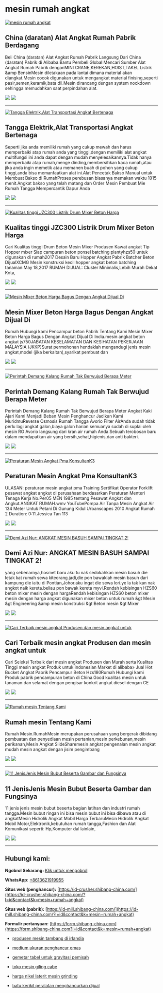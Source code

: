 # mesin rumah angkat

<a href="https://swt.shibang-china.com/?l=id&img&k=mesin+rumah+angkat" target="_blank">![mesin rumah angkat](http://static.shibang-china.com/all-800x300/1338.jpg)</a>

## China (daratan) Alat Angkat Rumah Pabrik Berdagang
Beli China (daratan) Alat Angkat Rumah Pabrik Langsung Dari China (daratan) Pabrik di Alibaba.Bantu Pembeli Global Mencari Sumber Alat Angkat Rumah Pabrik denganMINI CRANE,KEREKAN,HOIST,TAKEL Listrik &amp BensinMesin diletakaan pada lantai dimana material akan diangkat.Mesin cocok digunakan untuk mengangkat material finising,seperti pasir,semen,keramik,bata dll.Mesin dirancang dengan system nockdown sehingga memudahkan saat perpindahan alat.


<a href="https://whatsapp.shibangsoft.com/WhatsApp.php" target="_blank" title="WhatsApp">![](http://static.shibang-china.com/icon/whatsapp.png)</a> <a href="https://swt.shibang-china.com/?l=id&icon&k=mesin+rumah+angkat" target="_blank">![](http://static.shibang-china.com/icon/chat-id.png)</a>

---

<a href="https://swt.shibang-china.com/?l=id&img&k=mesin+rumah+angkat" target="_blank">![Tangga Elektrik,Alat Transportasi Angkat Bertenaga](http://static.shibang-china.com/all-800x300/361.jpg)</a>

## Tangga Elektrik,Alat Transportasi Angkat Bertenaga
Seperti jika anda memiliki rumah yang cukup mewah dan harus memperbaiki atap rumah anda yang tinggi,dengan memiliki alat angkat multifungsi ini anda dapat dengan mudah menyelesaikannya.Tidak hanya memperbaiki atap rumah,menge dinding,membersihkan kaca rumah,atau jika anda ingin memetik atau memanen buah di pohon yang cukup tinggi,anda bisa memanfaatkan alat ini.Alat Pencetak Bakso Manual untuk Membuat Bakso di RumahProses perebusan biasanya memakan waktu 1015 menit.Angkat bakso yang telah matang dan Order  Mesin Pembuat Mie Rumah Tangga Mempercantik Dapur Anda


<a href="https://whatsapp.shibangsoft.com/WhatsApp.php" target="_blank" title="WhatsApp">![](http://static.shibang-china.com/icon/whatsapp.png)</a> <a href="https://swt.shibang-china.com/?l=id&icon&k=mesin+rumah+angkat" target="_blank">![](http://static.shibang-china.com/icon/chat-id.png)</a>

---

<a href="https://swt.shibang-china.com/?l=id&img&k=mesin+rumah+angkat" target="_blank">![Kualitas tinggi JZC300 Listrik Drum Mixer Beton Harga](http://static.shibang-china.com/all-800x300/1185.jpg)</a>

## Kualitas tinggi JZC300 Listrik Drum Mixer Beton Harga
Cari Kualitas tinggi Drum Beton Mesin Mixer Produsen Kawat angkat Tip Hopper mixer Siap campuran beton ponsel batching plantyhzs50 untuk digunakan di rumah2017 Desain Baru Hopper Angkat Pabrik Batcher Beton DijualXCMG Mesin konstruksi kecil hopper angkat beton batching tanaman.May 18,2017 RUMAH DIJUAL: Cluster Minimalis,Lebih Murah Dekat Kota,


<a href="https://whatsapp.shibangsoft.com/WhatsApp.php" target="_blank" title="WhatsApp">![](http://static.shibang-china.com/icon/whatsapp.png)</a> <a href="https://swt.shibang-china.com/?l=id&icon&k=mesin+rumah+angkat" target="_blank">![](http://static.shibang-china.com/icon/chat-id.png)</a>

---

<a href="https://swt.shibang-china.com/?l=id&img&k=mesin+rumah+angkat" target="_blank">![Mesin Mixer Beton Harga Bagus Dengan Angkat Dijual Di](http://static.shibang-china.com/all-800x300/23.jpg)</a>

## Mesin Mixer Beton Harga Bagus Dengan Angkat Dijual Di
Rumah Hubungi kami Pencampur beton Pabrik Tentang Kami Mesin Mixer Beton Harga Bagus Dengan Angkat Dijual Di India.mesin angkat beton angkat js750JABATAN KESELAMATAN DAN KESIHATAN PEKERJAAN MALAYSIA (JKKP)Surat permohonan hendaklah mengandugi jenis mesin angkat,model (jika berkaitan),syarikat pembuat dan


<a href="https://whatsapp.shibangsoft.com/WhatsApp.php" target="_blank" title="WhatsApp">![](http://static.shibang-china.com/icon/whatsapp.png)</a> <a href="https://swt.shibang-china.com/?l=id&icon&k=mesin+rumah+angkat" target="_blank">![](http://static.shibang-china.com/icon/chat-id.png)</a>

---

<a href="https://swt.shibang-china.com/?l=id&img&k=mesin+rumah+angkat" target="_blank">![Perintah Demang Kalang Rumah Tak Berwujud Berapa Meter](http://static.shibang-china.com/all-800x300/459.jpg)</a>

## Perintah Demang Kalang Rumah Tak Berwujud Berapa Meter
Perintah Demang Kalang Rumah Tak Berwujud Berapa Meter Angkat Kaki Ajari Kami Menjadi Beban Mesin Penghancur Jadikan Kami MuridmuReverse Osmosis Rumah Tangga Avorio Filter AirAnda sudah tidak perlu lagi angkat galon,biaya galon harian semuanya sudah di suplai oleh mesin RO Avorio langsung dari kran air rumah Anda.Sebuah terobosan baru dalam mendapatkan air yang bersih,sehat,higienis,dan anti bakteri.


<a href="https://whatsapp.shibangsoft.com/WhatsApp.php" target="_blank" title="WhatsApp">![](http://static.shibang-china.com/icon/whatsapp.png)</a> <a href="https://swt.shibang-china.com/?l=id&icon&k=mesin+rumah+angkat" target="_blank">![](http://static.shibang-china.com/icon/chat-id.png)</a>

---

<a href="https://swt.shibang-china.com/?l=id&img&k=mesin+rumah+angkat" target="_blank">![Peraturan Mesin Angkat Pma KonsultanK3](http://static.shibang-china.com/all-800x300/916.jpg)</a>

## Peraturan Mesin Angkat Pma KonsultanK3
ULASAN: peraturan mesin angkat pma Training Sertifikat Operator Forklift pesawat angkat angkut di perusahaan berdasarkan Peraturan Menteri Tenaga Kerja No.Per05 MEN 1985 tentang Pesawat Angkat dan Angkut.ANGKAT RUMAH.wmv YouTubePompa Air Tanpa Mesin Angkat Air 134 Meter Untuk Petani Di Gunung Kidul Urbanscapes 2010 Angkat Rumah 2 Duration: 0:11.Jessica Tan 113


<a href="https://whatsapp.shibangsoft.com/WhatsApp.php" target="_blank" title="WhatsApp">![](http://static.shibang-china.com/icon/whatsapp.png)</a> <a href="https://swt.shibang-china.com/?l=id&icon&k=mesin+rumah+angkat" target="_blank">![](http://static.shibang-china.com/icon/chat-id.png)</a>

---

<a href="https://swt.shibang-china.com/?l=id&img&k=mesin+rumah+angkat" target="_blank">![Demi Azi Nur: ANGKAT MESIN BASUH SAMPAI TINGKAT 2!](http://static.shibang-china.com/all-800x300/451.jpg)</a>

## Demi Azi Nur: ANGKAT MESIN BASUH SAMPAI TINGKAT 2!
yang sebenarnya,hosmet baru aku tu nak sedokahkan mesin basuh die letak kat rumah sewa kiteorang.jadi,die pon bawaklah mesin basuh dari kampung die iaitu di Pontian,Johor.aku ingat die sewa lori.ye la tak kan nak angkot naik kereta.beliau pon bawak kereta myvi.Rendah kebisingan HZS60 beton mixer mesin dengan hargaRendah kebisingan HZS60 beton mixer mesin dengan harga angkat digunakan mixer beton untuk rumah &gt Mesin &gt Engineering &amp mesin konstruksi &gt Beton mesin &gt Mixer


<a href="https://whatsapp.shibangsoft.com/WhatsApp.php" target="_blank" title="WhatsApp">![](http://static.shibang-china.com/icon/whatsapp.png)</a> <a href="https://swt.shibang-china.com/?l=id&icon&k=mesin+rumah+angkat" target="_blank">![](http://static.shibang-china.com/icon/chat-id.png)</a>

---

<a href="https://swt.shibang-china.com/?l=id&img&k=mesin+rumah+angkat" target="_blank">![Cari Terbaik mesin angkat Produsen dan mesin angkat untuk](http://static.shibang-china.com/all-800x300/376.jpg)</a>

## Cari Terbaik mesin angkat Produsen dan mesin angkat untuk
Cari Seleksi Terbaik dari mesin angkat Produsen dan Murah serta Kualitas Tinggi mesin angkat Produk untuk indonesian Market di alibaba» Jual Hot Bucket Angkat Pabrik Pencampur Beton Hzs180Rumah Hubungi kami Produk pabrik pencampuran beton di China.Good kualitas mesin untuk tanaman dan selamat dengan pengisar konkrit angkat diesel dengan CE


<a href="https://whatsapp.shibangsoft.com/WhatsApp.php" target="_blank" title="WhatsApp">![](http://static.shibang-china.com/icon/whatsapp.png)</a> <a href="https://swt.shibang-china.com/?l=id&icon&k=mesin+rumah+angkat" target="_blank">![](http://static.shibang-china.com/icon/chat-id.png)</a>

---

<a href="https://swt.shibang-china.com/?l=id&img&k=mesin+rumah+angkat" target="_blank">![Rumah mesin Tentang Kami](http://static.shibang-china.com/all-800x300/1336.jpg)</a>

## Rumah mesin Tentang Kami
Rumah Mesin.RumahMesin merupakan perusahaan yang bergerak dibidang pembuatan dan penyediaan mesin pertanian,mesin perkebunan,mesin perikanan,Mesin Angkat SlideSharemesin angkat pengenalan mesin angkat mudah mesin angkat dengan jisim pengimbang


<a href="https://whatsapp.shibangsoft.com/WhatsApp.php" target="_blank" title="WhatsApp">![](http://static.shibang-china.com/icon/whatsapp.png)</a> <a href="https://swt.shibang-china.com/?l=id&icon&k=mesin+rumah+angkat" target="_blank">![](http://static.shibang-china.com/icon/chat-id.png)</a>

---

<a href="https://swt.shibang-china.com/?l=id&img&k=mesin+rumah+angkat" target="_blank">![11 JenisJenis Mesin Bubut Beserta Gambar dan Fungsinya](http://static.shibang-china.com/all-800x300/1102.jpg)</a>

## 11 JenisJenis Mesin Bubut Beserta Gambar dan Fungsinya
11 jenis jenis mesin bubut beserta bagian latihan dan industri rumah tangga.Mesin bubut ringan ini bisa mesin bubut ini bisa dibawa atau di angkatMesin Hidrolik Angkat Mobil Harga TerbaruMesin Hidrolik Angkat Mobil Motor,Elektronik,kebutuhan rumah tangga,Fashion dan Alat Komunikasi seperti: Hp,Komputer dal lainlain,


<a href="https://whatsapp.shibangsoft.com/WhatsApp.php" target="_blank" title="WhatsApp">![](http://static.shibang-china.com/icon/whatsapp.png)</a> <a href="https://swt.shibang-china.com/?l=id&icon&k=mesin+rumah+angkat" target="_blank">![](http://static.shibang-china.com/icon/chat-id.png)</a>

---
## Hubungi kami:

**Ngobrol Sekarang:** [Klik untuk mengobrol](https://swt.shibang-china.com?l=id&contact&k=mesin+rumah+angkat)

**WhatsApp:**  [+8613621919955](https://whatsapp.shibangsoft.com/WhatsApp.php)

**Situs web (penghancur):** [https://id-crusher.shibang-china.com/](https://id-crusher.shibang-china.com/?l=id&contact&k=mesin+rumah+angkat)

**Situs web (pabrik):** [https://id-mill.shibang-china.com/](https://id-mill.shibang-china.com/?l=id&contact&k=mesin+rumah+angkat)

**Formulir pertanyaan:** [https://form.shibang-china.com](https://form.shibang-china.com?l=id&contact&k=mesin+rumah+angkat)

* [produsen mesin tambang di irlandia](../33/produsen%20mesin%20tambang%20di%20irlandia.md)

* [medium ukuran penghancur emas](../38/medium%20ukuran%20penghancur%20emas.md)

* [gemetar tabel untuk gravitasi pemisah](../39/gemetar%20tabel%20untuk%20gravitasi%20pemisah.md)

* [toko mesin giling cabe](../35/toko%20mesin%20giling%20cabe.md)

* [harga nikel laterit mesin grinding](../38/harga%20nikel%20laterit%20mesin%20grinding.md)

* [batu kerikil peralatan menghancurkan dijual](../34/batu%20kerikil%20peralatan%20menghancurkan%20dijual.md)